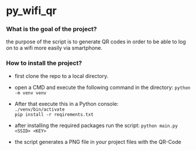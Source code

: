 # py_wifi_qr
### What is the goal of the project? ###
the purpose of the script is to generate QR codes in order to be able to log on to a wifi more easily via smartphone.
### How to install the project? ###
* first clone the repo to a local directory.

* open a CMD and execute the following command in the directory:
`python -m venv venv`

* After that execute this in a Python console:
\
`./venv/bin/activate`
\
`pip install -r reqirements.txt`

* after installing the required packages run the script:
`python main.py <SSID> <KEY>`
* the script generates a PNG file in your project files with the QR-Code
